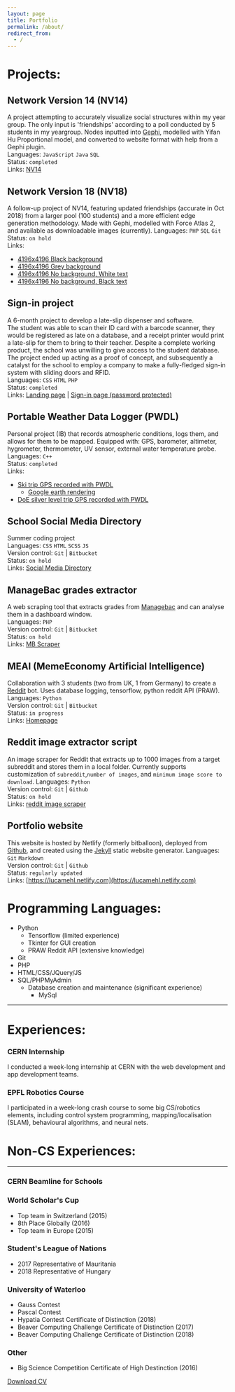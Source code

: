 ```yaml
---
layout: page
title: Portfolio
permalink: /about/
redirect_from:
  - /
---
```

# **Projects:** #

## Network Version 14 (NV14) ##
A project attempting to accurately visualize social structures within my year group. The only input is 'friendships' according to a poll conducted by 5 students in my yeargroup. Nodes inputted into [Gephi](https://gephi.org), modelled with Yifan Hu Proportional model, and converted to website format with help from a Gephi plugin.   
Languages: `JavaScript` `Java` `SQL`  
Status: `completed`  
Links: [NV14](http://nv14.ga)  

## Network Version 18 (NV18) ##
A follow-up project of NV14, featuring updated friendships (accurate in Oct 2018) from a larger pool (100 students) and a more efficient edge generation methodology. Made with Gephi, modelled with Force Atlas 2, and available as downloadable images (currently).
Languages: `PHP` `SQL` `Git`  
Status: `on hold`  
Links: 
* [4196x4196 Black background]({{site.url}}/assets/nv18_pink.png)
* [4196x4196 Grey background]({{site.url}}/assets/nv18_pink_white_bg_black_txt.png)
* [4196x4196 No background, White text]({{site.url}}/assets/nv18_pink_nobg.png)
* [4196x4196 No background, Black text]({{site.url}}/assets/nv18_pink_nobg_black_txt.png)

## Sign-in project ##
A 6-month project to develop a late-slip dispenser and software.  
The student was able to scan their ID card with a barcode scanner, they would be registered as late on a database, and a receipt printer would print a late-slip for them to bring to their teacher.
Despite a complete working product, the school was unwilling to give access to the student database. The project ended up acting as a proof of concept, and subsequently a catalyst for the school to employ a company to make a fully-fledged sign-in system with sliding doors and RFID.  
Languages: `CSS` `HTML` `PHP`  
Status: `completed`  
Links: [Landing page](https://nationsdesign.org/projects/signin/index.html) | 
[Sign-in page (password protected)](https://nationsdesign.org/projects/signin/protected/signin.html)  

## Portable Weather Data Logger (PWDL) ##
Personal project (IB) that records atmospheric conditions, logs them, and allows for them to be mapped.
Equipped with: GPS, barometer, altimeter, hygrometer, thermometer, UV sensor, external water temperature probe.  
Languages: `C++`  
Status: `completed`  
Links:
* [Ski trip GPS recorded with PWDL](https://ski-week-2018.netlify.com)
  * [Google earth rendering](https://drive.google.com/drive/u/0/folders/18qPdKE13OEDq5m5JjcpnLSmEQ4eEzc-F)
* [DoE silver level trip GPS recorded with PWDL](https://ia-silver-route-2018.netlify.com)

## School Social Media Directory ##
Summer coding project   
Languages: `CSS` `HTML` `SCSS` `JS`  
Version control: `Git` | `Bitbucket`  
Status: `on hold`  
Links: [Social Media Directory](http://nv15.ga)

## ManageBac grades extractor ##
A web scraping tool that extracts grades from [Managebac](https://cdn.managebac.com) and can analyse them in a dashboard window.  
Languages: `PHP`  
Version control: `Git` | `Bitbucket`  
Status: `on hold`  
Links: [MB Scraper](https://nationsdesign.org/projects/signin/MB_scraper/F/index.html)

## MEAI (MemeEconomy Artificial Intelligence) ##
Collaboration with 3 students (two from UK, 1 from Germany) to create a [Reddit](https://reddit.com) bot. Uses database logging, tensorflow, python reddit API (PRAW).  
Languages: `Python`  
Version control: `Git` | `Bitbucket`  
Status: `in progress`  
Links: [Homepage](https://meai.ml)<!-- | [investor reddit bot](https://reddit.com/u/me-ai) | [trainer reddit bot](https://reddit.com/u/meai-trainer)-->  

## Reddit image extractor script ##
An image scraper for Reddit that extracts up to 1000 images from a target subreddit and stores them in a local folder. Currently supports customization of `subreddit`,`number of images`, and `minimum image score to download`.
Languages: `Python`  
Version control: `Git` | `Github`  
Status: `on hold`  
Links: [reddit image scraper](https://github.com/aculisme/reddit-image-scraper)

## Portfolio website ##
This website is hosted by Netlify (formerly bitballoon), deployed from [Github](https://github.com/Aculisme/LMP), and created using the [Jekyll](https://jekyllrb.com) static website generator.
Languages: `Git` `Markdown`  
Version control: `Git` | `Github`  
Status: `regularly updated`  
Links: [https://lucamehl.netlify.com](https://lucamehl.netlify.com)

# Programming Languages: #  
* Python  
  * Tensorflow (limited experience)  
  * Tkinter for GUI creation  
  * PRAW Reddit API (extensive knowledge)  
* Git  
* PHP  
* HTML/CSS/JQuery/JS  
* SQL/PHPMyAdmin  
  * Database creation and maintenance (significant experience)  
    * MySql  

---
# Experiences: #  

### CERN Internship ###  
I conducted a week-long internship at CERN with the web development and app development teams.  

### EPFL Robotics Course ###  
I participated in a week-long crash course to some big CS/robotics elements, including control system programming, mapping/localisation (SLAM), behavioural algorithms, and neural nets.

# Non-CS Experiences: #  
---
### CERN Beamline for Schools ###  

### World Scholar's Cup ###  
* Top team in Switzerland (2015)  
* 8th Place Globally (2016)  
* Top team in Europe (2015)  

### Student's League of Nations ###  
* 2017 Representative of Mauritania  
* 2018 Representative of Hungary  

### University of Waterloo ###  
* Gauss Contest
* Pascal Contest
* Hypatia Contest Certificate of Distinction (2018)
* Beaver Computing Challenge Certificate of Distinction (2017)  
* Beaver Computing Challenge Certificate of Distinction (2018)  

### Other ###  
* Big Science Competition Certificate of High Destinction (2016)

[Download CV]({{site.url}}/assets/CV.png)
